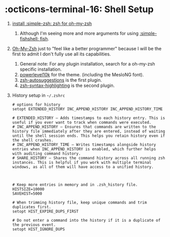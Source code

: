 # :octicons-terminal-16: Shell Setup

1. [install :simple-zsh: zsh for oh-my-zsh](https://github.com/ohmyzsh/ohmyzsh/wiki/Installing-ZSH)
    1. Although I'm seeing more and more arguments for using [:simple-fishshell: fish](https://fishshell.com/).
2. [Oh-My-Zsh](https://github.com/ohmyzsh/ohmyzsh) just to "feel like a better programmer" because I will be the first to admit I don't fully use all its capabilities.
    1. General note: For any plugin installation, search for a oh-my-zsh specific installation.
    2. [powerlevel10k](https://github.com/romkatv/powerlevel10k) for the theme. (including the MesloNG font).
    3. [zsh-autosuggestions](https://github.com/zsh-users/zsh-autosuggestions) is the first plugin.
    4. [zsh-syntax-highlighting](https://github.com/zsh-users/zsh-syntax-highlighting) is the second plugin.
3. History setup in `~/.zshrc`

    ```
    # options for history 
    setopt EXTENDED_HISTORY INC_APPEND_HISTORY INC_APPEND_HISTORY_TIME

    # EXTENDED_HISTORY — Adds timestamps to each history entry. This is useful if you ever want to track when commands were executed.
    # INC_APPEND_HISTORY — Ensures that commands are written to the history file immediately after they are entered, instead of waiting until the shell session ends. This helps you retain history even if the shell crashes.
    # INC_APPEND_HISTORY_TIME — Writes timestamps alongside history entries when INC_APPEND_HISTORY is enabled, which further helps with auditing command history.
    # SHARE_HISTORY — Shares the command history across all running zsh instances. This is helpful if you work with multiple terminal windows, as all of them will have access to a unified history.



    # Keep more entries in memory and in .zsh_history file.
    HISTSIZE=10000
    SAVEHIST=5000

    # When trimming history file, keep unique commands and trim duplicates first.
    setopt HIST_EXPIRE_DUPS_FIRST

    # Do not enter a command into the history if it is a duplicate of the previous event.
    setopt HIST_IGNORE_DUPS
    ```
